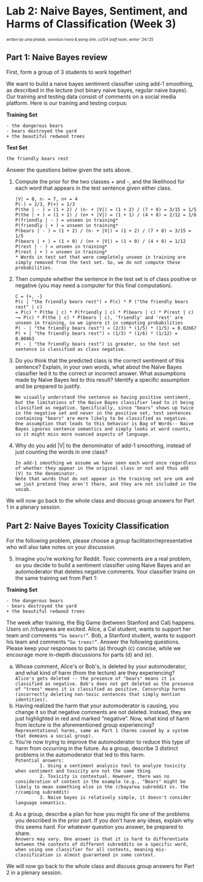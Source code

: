 # Lab 2: Naive Bayes, Sentiment, and Harms of Classification (Week 3)

<sub><sup>*written by uma phatak, veronica rivera & jeong shin, cs124 staff team, winter '24/'25*</sup></sub>

## Part 1: Naive Bayes review

First, form a group of 3 students to work together!

We want to build a naive bayes sentiment classifier using add-1 smoothing, as described in the lecture (not binary naive bayes, regular naive bayes). Our training and testing data consist of comments on a social media platform. Here is our training and testing corpus:

**Training Set**

    - the dangerous bears
    - bears destroyed the yard
    + the beautiful redwood trees

**Test Set**

    the friendly bears rest

Answer the questions below given the sets above.

1. Compute the prior for the two classes + and -, and the likelihood for each word that appears in the test sentence given either class.
   ```
   |V| = 8, n- = 7, n+ = 4
   P(-) = 2/3, P(+) = 1/3
   P(the | - ) = (1 + 2) / (n- + |V|) = (1 + 2) / (7 + 8) = 3/15 = 1/5
   P(the | + ) = (1 + 1) / (n+ + |V|) = (1 + 1) / (4 + 8) = 2/12 = 1/6
   P(friendly | - ) = unseen in training*
   P(friendly | + ) = unseen in training*
   P(bears | - ) = (1 + 2) / (n- + |V|) = (1 + 2) / (7 + 8) = 3/15 = 1/5
   P(bears | + ) = (1 + 0) / (n+ + |V|) = (1 + 0) / (4 + 8) = 1/12
   P(rest | - ) = unseen in training*
   P(rest | + ) = unseen in training*
   * Words in test set that were completely unseen in training are simply removed from the test set. So, we do not compute these probabilities.
   ```

2. Then compute whether the sentence in the test set is of class positive or negative (you may need a computer for this final computation).
   ```
   C = {+, -}
   P(c | "the friendly bears rest") ∝ P(c) * P ("the friendly bears rest" | c)
   = P(c) * P(the | c) * P(friendly | c) * P(bears | c) * P(rest | c) ~= P(c) * P(the | c) * P(bears | c), 'friendly' and 'rest' are unseen in training, so we ignore it in computing probabilities
   P( - | "the friendly bears rest") ∝ (2/3) * (1/5) * (1/5) = 0.02667
   P( + | "the friendly bears rest") ∝ (1/3) * (1/6) * (1/12) = 0.00463
   P( - | "the friendly bears rest") is greater, so the test set sentence is classified as class negative.
   ```

3. Do you think that the predicted class is the correct sentiment of this sentence? Explain, in your own words, what about the Naïve Bayes classifier led it to the correct or incorrect answer. What assumptions made by Naïve Bayes led to this result? Identify a specific assumption and be prepared to justify.
   ```
   We visually understand the sentence as having positive sentiment, but the limitations of the Naive Bayes classifier lead to it being classified as negative. Specifically, since "bears" shows up twice in the negative set and never in the positive set, test sentences containing "bears" are more likely to be classified as negative. One assumption that leads to this behavior is Bag of Words-- Naive Bayes ignores sentence semantics and simply looks at word counts, so it might miss more nuanced aspects of language.
   ```

4. Why do you add |V| to the denominator of add-1 smoothing, instead of just counting the words in one class?
   ```
   In add-1 smoothing we assume we have seen each word once regardless of whether they appear in the original class or not and thus add |V| to the denominator. 
   Note that words that do not appear in the training set are unk and we just pretend they aren't there, and they are not included in the vocab. 
   ```

We will now go back to the whole class and discuss group answers for Part 1 in a plenary session.

## Part 2: Naive Bayes Toxicity Classification

For the following problem, please choose a group facilitator/representative who will also take notes on your discussion.

5. Imagine you’re working for Reddit. Toxic comments are a real problem, so you decide to build a sentiment classifier using Naive Bayes and an automoderator that deletes negative comments. Your classifier trains on the same training set from Part 1:

**Training Set**

    - the dangerous bears
    - bears destroyed the yard
    + the beautiful redwood trees

   The week after training, the Big Game (between Stanford and Cal) happens. Users on /r/bayarea are excited. Alice, a Cal student, wants to support her team and comments `“Go bears!”`. Bob, a Stanford student, wants to support his team and comments `“Go trees!”`. Answer the following questions. Please keep your responses to parts (a) through (c) concise, while we encourage more in-depth discussions for parts (d) and (e).
    
   <ol type="a">
       <li>Whose comment, Alice's or Bob's, is deleted by your automoderator, and what kind of harm (from the lecture) are they experiencing?</li>
           <code>Alice's gets deleted -- the presence of "bears" means it is classified as negative. Bob's does not get deleted as the presence of "trees" means it is classified as positive. Censorship harms (incorrectly deleting non-toxic sentences that simply mention identities).</code>
      <li>Having realized the harm that your automoderator is causing, you change it so that negative comments are not deleted. Instead, they are just highlighted in red and marked “negative”. Now, what kind of harm from lecture is the aforementioned group experiencing?</li>
         <code>Representational harms, same as Part 1 (harms caused by a system that demeans a social group).</code>
      <li>You're now trying to improve the automoderator to reduce this type of harm from occurring in the future. As a group, describe 3 distinct problems in the automoderator that led to this harm.</li>
         <code>Potential answers:
         1. Using a sentiment analysis tool to analyze toxicity when sentiment and toxicity are not the same thing
         2. Toxicity is contextual. However, there was no consideration of context in the example (e.g., "Bears" might be likely to mean something else in the r/bayarea subreddit vs. the r/camping subreddit)
         3. Naive bayes is relatively simple, it doesn't consider language semantics.
         </code>
      <li>As a group, describe a plan for how you might fix one of the problems you described in the prior part. If you don’t have any ideas, explain why this seems hard. For whatever question you answer, be prepared to share.</li>
         <code>Answers may vary. One answer is that it is hard to differentiate between the contexts of different subreddits on a specific word, when using one classifier for all contexts, meaning mis-classification is almost guaranteed in some context.</code>
      </li>
   </ol>

   We will now go back to the whole class and discuss group answers for Part 2 in a plenary session.